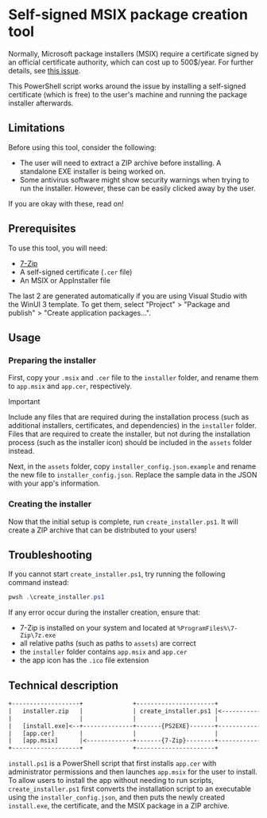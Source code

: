# Self-signed MSIX package creation tool

Normally, Microsoft package installers (MSIX) require a certificate signed by an official certificate authority, which can cost up to 500$/year. For further details, see [this issue](https://github.com/microsoft/msix-packaging/issues/332).

This PowerShell script works around the issue by installing a self-signed certificate (which is free) to the user's machine and running the package installer afterwards.

## Limitations

Before using this tool, consider the following:

- The user will need to extract a ZIP archive before installing. A standalone EXE installer is being worked on.
- Some antivirus software might show security warnings when trying to run the installer. However, these can be easily clicked away by the user.

If you are okay with these, read on!

## Prerequisites

To use this tool, you will need:

- [7-Zip](https://www.7-zip.org/)
- A self-signed certificate (`.cer` file)
- An MSIX or AppInstaller file

The last 2 are generated automatically if you are using Visual Studio with the WinUI 3 template. To get them, select "Project" > "Package and publish" > "Create application packages...".

## Usage

### Preparing the installer

First, copy your `.msix` and `.cer` file to the `installer` folder, and rename them to `app.msix` and `app.cer`, respectively.

> [!IMPORTANT]
> Include any files that are required during the installation process (such as additional installers, certificates, and dependencies) in the `installer` folder. Files that are required to create the installer, but not during the installation process (such as the installer icon) should be included in the `assets` folder instead.

Next, in the `assets` folder, copy `installer_config.json.example` and rename the new file to `installer_config.json`. Replace the sample data in the JSON with your app's information.

### Creating the installer

Now that the initial setup is complete, run `create_installer.ps1`. It will create a ZIP archive that can be distributed to your users!

## Troubleshooting

If you cannot start `create_installer.ps1`, try running the following command instead:

```powershell
pwsh .\create_installer.ps1
```

If any error occur during the installer creation, ensure that:

- 7-Zip is installed on your system and located at `%ProgramFiles%\7-Zip\7z.exe`
- all relative paths (such as paths to `assets`) are correct
- the `installer` folder contains `app.msix` and `app.cer`
- the app icon has the `.ico` file extension

## Technical description

```txt
+-------------------+              +----------------------+
|   installer.zip   |              | create_installer.ps1 |<-------------------[assets]
|                   |              |                      |
|   [install.exe]<--+--------------+-------{PS2EXE}-------+--------------------[install.ps1]
|   [app.cer]       |              |                      |                     V         V
|   [app.msix]      |<-------------+-------{7-Zip}--------+-----------------[app.cer]+[app.msix]
+-------------------+              +----------------------+
```

`install.ps1` is a PowerShell script that first installs `app.cer` with administrator permissions and then launches `app.msix` for the user to install. To allow users to install the app without needing to run scripts, `create_installer.ps1` first converts the installation script to an executable using the `installer_config.json`, and then puts the newly created `install.exe`, the certificate, and the MSIX package in a ZIP archive.
